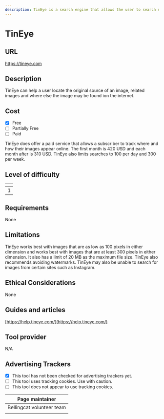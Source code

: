 ```yaml
---
description: TinEye is a search engine that allows the user to search using images.
---
```


# TinEye

## URL

https://tineye.com

## Description

TinEye can help a user locate the original source of an image, related images and where else the image may be found ion the internet.

## Cost

* [x] Free
* [ ] Partially Free
* [ ] Paid

TinEye does offer a paid service that allows a subscriber to track where and how their images appear online. The first month is 420 USD and each month after is 310 USD. TinEye also limits searches to 100 per day and 300 per week.

## Level of difficulty

<table><thead><tr><th data-type="rating" data-max="5"></th></tr></thead><tbody><tr><td>1</td></tr></tbody></table>

## Requirements

None

## Limitations

TinEye works best with images that are as low as 100 pixels in either dimension and works best with images that are at least 300 pixels in either dimension. It also has a limit of 20 MB as the maximum file size. TinEye also recommends avoiding watermarks. TinEye may also be unable to search for images from certain sites such as Instagram.

## Ethical Considerations

None

## Guides and articles

[https://help.tineye.com/](https://help.tineye.com/)

## Tool provider

N/A

## Advertising Trackers

* [x] This tool has not been checked for advertising trackers yet.
* [ ] This tool uses tracking cookies. Use with caution.
* [ ] This tool does not appear to use tracking cookies.

| Page maintainer            |
| -------------------------- |
|  Bellingcat volunteer team |
|                            |
